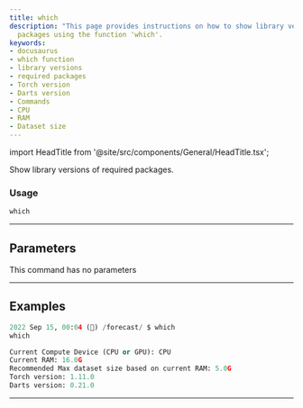 ```yaml
---
title: which
description: "This page provides instructions on how to show library versions of required"
  packages using the function 'which'.
keywords:
- docusaurus
- which function
- library versions
- required packages
- Torch version
- Darts version
- Commands
- CPU
- RAM
- Dataset size
---
```


import HeadTitle from '@site/src/components/General/HeadTitle.tsx';

<HeadTitle title="forecast /which - Reference | OpenBB Terminal Docs" />

Show library versions of required packages.

### Usage

```python
which
```

---

## Parameters

This command has no parameters



---

## Examples

```python
2022 Sep 15, 00:04 (🦋) /forecast/ $ which
which

Current Compute Device (CPU or GPU): CPU
Current RAM: 16.0G
Recommended Max dataset size based on current RAM: 5.0G
Torch version: 1.11.0
Darts version: 0.21.0
```
---
